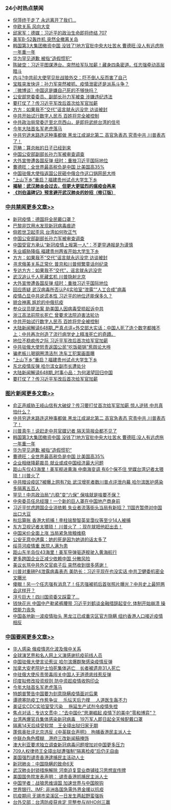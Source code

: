 <div class="catlist">
<h3>24小时热点禁闻</h3>
<ul>
<li><a href="https://github.com/fqnews/bnews/blob/master/yule/20200419/1315239.md">倪萍终于走了 永远离开了我们…</a></li>
<li><a href="https://github.com/fqnews/bnews/blob/master/cbnews/20200419/1315157.md">中欧关系 风向大变</a></li>
<li><a href="https://github.com/fqnews/bnews/blob/master/bannedvideo/20200419/1315207.md">邱家军：德媒：习近平的政治生命即将终结 707 </a></li>
<li><a href="https://github.com/fqnews/bnews/blob/master/worldnews/20200419/1315219.md">美军B-52轰炸机 突然全撤离关岛</a></li>
<li><a href="https://github.com/fqnews/bnews/blob/master/topimagenews/20200419/1315435.md">韩国第3大集团撤资中国 没钱了!地方官批中央大吐苦水 曹德旺:没人有远虑拖一年重一年</a></li>
<li><a href="https://github.com/fqnews/bnews/blob/master/topimagenews/20200419/1315236.md">华为罕见道歉 被指“造假惯犯”</a></li>
<li><a href="https://github.com/fqnews/bnews/blob/master/cbnews/20200419/1315138.md">陈破空：习近平图谋港台。突然给军队加薪！藏身四条密道。任志强牵动高层暗斗 </a></li>
<li><a href="https://github.com/fqnews/bnews/blob/master/cbnews/20200419/1315386.md">内斗?中共前大使罕见批战狼外交：吓不倒人反而害了自己</a></li>
<li><a href="https://github.com/fqnews/bnews/blob/master/bannedvideo/20200419/1315537.md">宝胜突发快评：孙力军突然被抓、疫情泄密还是派系斗争？</a></li>
<li><a href="https://github.com/fqnews/bnews/blob/master/ssgc/20200419/1315245.md">〖微博谈〗中国这是嫌自己死的不够快吗？</a></li>
<li><a href="https://github.com/fqnews/bnews/blob/master/baitai/20200419/1315541.md">公安部党委委员、副部长孙力军被查 涉嫌违纪违法</a></li>
<li><a href="https://github.com/fqnews/bnews/blob/master/cbnews/20200419/1315391.md">要打仗了？传习近平军改后首次给军官加薪</a></li>
<li><a href="https://github.com/fqnews/bnews/blob/master/cbnews/20200419/1315476.md">方方：如果我不“交代”谣言就永远没完 访谈被封</a></li>
<li><a href="https://github.com/fqnews/bnews/blob/master/cbnews/20200419/1315416.md">中共开始试行数字人民币 百姓将完全被控制</a></li>
<li><a href="https://github.com/fqnews/bnews/blob/master/baitai/20200419/1315324.md">中共政治局常委迁至北京西山，是即将武统台湾的信号</a></li>
<li><a href="https://github.com/fqnews/bnews/blob/master/headline/20200419/1315571.md">今年大陆首名军老虎落马</a></li>
<li><a href="https://github.com/fqnews/bnews/blob/master/topimagenews/20200419/1315567.md">中共穷途末路连这种事都做 黑龙江成湖北第二 高官急表态 究责中共 川普表态了！</a></li>
<li><a href="https://github.com/fqnews/bnews/blob/master/baitai/20200419/1315455.md">范畴&#65306;算总帐的日子已经到来</a></li>
<li><a href="https://github.com/fqnews/bnews/blob/master/cbnews/20200419/1315566.md">中国公安部副部长孙力军被审查调查</a></li>
<li><a href="https://github.com/fqnews/bnews/blob/master/cbnews/20200419/1315462.md">大外宣惨遭各国反弹 纽时：重挫习近平国际地位</a></li>
<li><a href="https://github.com/fqnews/bnews/blob/master/topimagenews/20200419/1315235.md">曹德旺：全世界最高税负是中国 比美国高35%</a></li>
<li><a href="https://github.com/fqnews/bnews/blob/master/cbnews/20200419/1315226.md">中国驻俄大使指返国公民砸中俄合作这口锅网民大哗</a></li>
<li><a href="https://github.com/fqnews/bnews/blob/master/cbnews/20200419/1315402.md">“上山下乡”重启？福建贵州试点大学生下乡</a></li>
<li><b><a href="https://github.com/fqnews/bnews/blob/master/comments/20200211/1275071.md" target="_blank">揭秘：武汉肺炎会过去，但更大更猛烈的瘟疫会再来</a></b></li>
<li><b><a href="https://github.com/fqnews/bnews/blob/master/comments/20200207/1272816.md" target="_blank">《刘伯温碑记》预言避开武汉肺炎的妙招（修订版）</a></b></li>
</ul>
</div>

<div class="catlist">
<h3><a href="https://github.com/fqnews/bnews/blob/master/cbnews/" target="_blank">中共禁闻</a><span><a href="https://github.com/fqnews/bnews/blob/master/cbnews/" target="_blank" rel="nofollow">更多文章>></a></span></h3>
<ul>
<li><a href="https://github.com/fqnews/bnews/blob/master/cbnews/20200420/1315664.md" target="_blank">新冠疫情：德国将全民戴口罩？</a></li>
<li><a href="https://github.com/fqnews/bnews/blob/master/cbnews/20200420/1315653.md" target="_blank">巴黎非饮用水发现新冠病毒痕迹</a></li>
<li><a href="https://github.com/fqnews/bnews/blob/master/cbnews/20200419/1315586.md" target="_blank">倘若世卫起歪风 台湾如何吹正气</a></li>
<li><a href="https://github.com/fqnews/bnews/blob/master/cbnews/20200419/1315566.md" target="_blank">中国公安部副部长孙力军被审查调查</a></li>
<li><a href="https://github.com/fqnews/bnews/blob/master/cbnews/20200419/1315548.md" target="_blank">中国受官方承认“新冠疫情上报第一人”：不更早通报是为谨慎</a></li>
<li><a href="https://github.com/fqnews/bnews/blob/master/cbnews/20200419/1315477.md" target="_blank">失业威胁降临 福建贵州两省开始大学生下乡</a></li>
<li><a href="https://github.com/fqnews/bnews/blob/master/cbnews/20200419/1315476.md" target="_blank">方方：如果我不“交代”谣言就永远没完 访谈被封</a></li>
<li><a href="https://github.com/fqnews/bnews/blob/master/cbnews/20200419/1315472.md" target="_blank">寻求俄美关系正常化 普京和川普频繁童话创纪录</a></li>
<li><a href="https://github.com/fqnews/bnews/blob/master/comments/20200419/1315441.md" target="_blank">专访方方：如果我不“交代”，谣言就永远没完</a></li>
<li><a href="https://github.com/fqnews/bnews/blob/master/cbnews/20200419/1315443.md" target="_blank">武汉追认千人死藏玄机 川普隐射北京</a></li>
<li><a href="https://github.com/fqnews/bnews/blob/master/cbnews/20200419/1315462.md" target="_blank">大外宣惨遭各国反弹 纽时：重挫习近平国际地位</a></li>
<li><a href="https://github.com/fqnews/bnews/blob/master/cbnews/20200419/1315457.md" target="_blank">回应质疑 武汉病毒所否认P4实验室“泄露”“人工合成”病毒</a></li>
<li><a href="https://github.com/fqnews/bnews/blob/master/cbnews/20200419/1315446.md" target="_blank">疫情凸显中共说谎本性 习近平的地位还能保多久？</a></li>
<li><a href="https://github.com/fqnews/bnews/blob/master/cbnews/20200419/1315445.md" target="_blank">貌合神离 尴尬的中俄抗疫</a></li>
<li><a href="https://github.com/fqnews/bnews/blob/master/cbnews/20200419/1315444.md" target="_blank">参众议员提法案 助美国人因病毒受损起诉中共</a></li>
<li><a href="https://github.com/fqnews/bnews/blob/master/cbnews/20200419/1315423.md" target="_blank">浙江高法前院长死亡 曾要求法院迫害法轮功</a></li>
<li><a href="https://github.com/fqnews/bnews/blob/master/cbnews/20200419/1315416.md" target="_blank">中共开始试行数字人民币 百姓将完全被控制</a></li>
<li><a href="https://github.com/fqnews/bnews/blob/master/cbnews/20200419/1315414.md" target="_blank">大陆新闻解读648期_严真点评+外交部大实话：中国人死了连个数字都摊不上；中共再次创造了流行病学史上精准死亡的奇蹟。</a></li>
<li><a href="https://github.com/fqnews/bnews/blob/master/cbnews/20200419/1315413.md" target="_blank">地位不稳疯传之际 习近平军改后首次给军官加薪</a></li>
<li><a href="https://github.com/fqnews/bnews/blob/master/cbnews/20200419/1315411.md" target="_blank">中共驻俄大使怒责返国公民“吃饭砸锅”惹舆论大哗</a></li>
<li><a href="https://github.com/fqnews/bnews/blob/master/cbnews/20200419/1315404.md" target="_blank">骗老板儿喝钢圈清洁剂 洗车工犯案画面曝</a></li>
<li><a href="https://github.com/fqnews/bnews/blob/master/cbnews/20200419/1315402.md" target="_blank">“上山下乡”重启？福建贵州试点大学生下乡</a></li>
<li><a href="https://github.com/fqnews/bnews/blob/master/cbnews/20200419/1315396.md" target="_blank">东北疫情反弹 哈尔滨女副市长遭处分</a></li>
<li><a href="https://github.com/fqnews/bnews/blob/master/cbnews/20200419/1315395.md" target="_blank">大陆新闻解读648期_时事小品：为何渴望回归中国</a></li>
<li><a href="https://github.com/fqnews/bnews/blob/master/cbnews/20200419/1315391.md" target="_blank">要打仗了？传习近平军改后首次给军官加薪</a></li>

</ul>
</div>
<div class="catlist">
<h3><a href="https://github.com/fqnews/bnews/blob/master/topimagenews/" target="_blank">图片新闻</a><span><a href="https://github.com/fqnews/bnews/blob/master/topimagenews/" target="_blank" rel="nofollow">更多文章>></a></span></h3>
<ul>
<li><a href="https://github.com/fqnews/bnews/blob/master/topimagenews/20200419/1315594.md" target="_blank">俞正声威胁王岐山信有大破绽？传习要打仗首次给军官加薪 惊人逆转 中共真怕什么？</a></li>
<li><a href="https://github.com/fqnews/bnews/blob/master/topimagenews/20200419/1315567.md" target="_blank">中共穷途末路连这种事都做 黑龙江成湖北第二 高官急表态 究责中共 川普表态了！</a></li>
<li><a href="https://github.com/fqnews/bnews/blob/master/topimagenews/20200419/1315550.md" target="_blank">川普真牛！说赶走中共官媒记者 隔天简报会都不见了</a></li>
<li><a href="https://github.com/fqnews/bnews/blob/master/topimagenews/20200419/1315435.md" target="_blank">韩国第3大集团撤资中国 没钱了!地方官批中央大吐苦水 曹德旺:没人有远虑拖一年重一年</a></li>
<li><a href="https://github.com/fqnews/bnews/blob/master/topimagenews/20200419/1315236.md" target="_blank">华为罕见道歉 被指“造假惯犯”</a></li>
<li><a href="https://github.com/fqnews/bnews/blob/master/topimagenews/20200419/1315235.md" target="_blank">曹德旺：全世界最高税负是中国 比美国高35%</a></li>
<li><a href="https://github.com/fqnews/bnews/blob/master/topimagenews/20200419/1315096.md" target="_blank">企业相继降薪裁员 就业或成中国经济最大问题</a></li>
<li><a href="https://github.com/fqnews/bnews/blob/master/topimagenews/20200418/1315027.md" target="_blank">距山东仅43海里！美军舰进黄海 中南海变调 有6个保不住 党媒台湾记者太猥琐！川普火了</a></li>
<li><a href="https://github.com/fqnews/bnews/blob/master/topimagenews/20200418/1314992.md" target="_blank">中共暗设疫区?被曝上网有7处 武汉增死者数川普点评泄内幕 哈尔滨医护感染多隔离五百人</a></li>
<li><a href="https://github.com/fqnews/bnews/blob/master/topimagenews/20200418/1314904.md" target="_blank">罕见！中共政治局“六稳”变“六保” 保啥就是啥要不保？</a></li>
<li><a href="https://github.com/fqnews/bnews/blob/master/topimagenews/20200418/1314876.md" target="_blank">中央委员任总经理！一个新的巨人罩在中国地产商身前</a></li>
<li><a href="https://github.com/fqnews/bnews/blob/master/topimagenews/20200418/1314875.md" target="_blank">习近平忧虑跨国企业消依赖 失业者流落街头当局有新招？ 11国齐暂停对中国出口大豆</a></li>
<li><a href="https://github.com/fqnews/bnews/blob/master/topimagenews/20200418/1314843.md" target="_blank">秋后算账 香港大抓捕！李柱铭黎智英吴霭仪等至少14人被捕</a></li>
<li><a href="https://github.com/fqnews/bnews/blob/master/topimagenews/20200418/1314837.md" target="_blank">东方卫视记者太猥琐！ 川普火了 ：现在就把他赶出去！</a></li>
<li><a href="https://github.com/fqnews/bnews/blob/master/topimagenews/20200418/1314831.md" target="_blank">中国米价全面上涨 当局紧急放粮维稳</a></li>
<li><a href="https://github.com/fqnews/bnews/blob/master/topimagenews/20200418/1314811.md" target="_blank">公安无意中透露：她的死是因为她讲的话太多了</a></li>
<li><a href="https://github.com/fqnews/bnews/blob/master/topimagenews/20200418/1314810.md" target="_blank">绥芬河疫情重 医院人满为患</a></li>
<li><a href="https://github.com/fqnews/bnews/blob/master/topimagenews/20200418/1314744.md" target="_blank">距山东半岛仅43海里！美军导弹驱逐舰驶入黄海航行</a></li>
<li><a href="https://github.com/fqnews/bnews/blob/master/topimagenews/20200418/1314563.md" target="_blank">更多跨国企业正减少依赖中国 分散风险</a></li>
<li><a href="https://github.com/fqnews/bnews/blob/master/topimagenews/20200417/1314462.md" target="_blank">美议长骂中共外交官疯子后 突然收到很多感谢！</a></li>
<li><a href="https://github.com/fqnews/bnews/blob/master/topimagenews/20200417/1314443.md" target="_blank">川普对重磅P4泄露病毒表态 美防长：习近平现在也没实话 中共卫健委机密全文曝光</a></li>
<li><a href="https://github.com/fqnews/bnews/blob/master/topimagenews/20200417/1314408.md" target="_blank">傻眼！另一个任志强有消息了！任志强被抓后首张照片曝光？中共史上最短两会这样开？</a></li>
<li><a href="https://github.com/fqnews/bnews/blob/master/topimagenews/20200417/1314329.md" target="_blank">浮亏巨大！四川国资委又踩雷了…</a></li>
<li><a href="https://github.com/fqnews/bnews/blob/master/topimagenews/20200417/1314313.md" target="_blank">钱快花光 中国中产勒紧裤腰带 习近平刘鹤谈金融措辞起变化 体制开始崩溃 操控能力丧失</a></li>
<li><a href="https://github.com/fqnews/bnews/blob/master/topimagenews/20200417/1314299.md" target="_blank">中国各地新一波疫情抬头 黑龙江已成重灾区官方隐瞒 纽约香港人口接近疫情相反</a></li>

</ul>
</div>
<div class="catlist">
<h3><a href="https://github.com/fqnews/bnews/blob/master/headline/" target="_blank">中国要闻</a><span><a href="https://github.com/fqnews/bnews/blob/master/headline/" target="_blank" rel="nofollow">更多文章>></a></span></h3>
<ul>
<li><a href="https://github.com/fqnews/bnews/blob/master/headline/20200420/1315621.md" target="_blank">华人感染 俄疫情恶化波及俄中关系</a></li>
<li><a href="https://github.com/fqnews/bnews/blob/master/headline/20200420/1315608.md" target="_blank">全球演艺界和名人网上义演感谢抗疫前线人员</a></li>
<li><a href="https://github.com/fqnews/bnews/blob/master/headline/20200420/1315595.md" target="_blank">中国驻俄大使言论惹议 哈尔滨爆群聚感染疫情反弹</a></li>
<li><a href="https://github.com/fqnews/bnews/blob/master/headline/20200419/1315577.md" target="_blank">加拿大安老院护士怕死集体逃亡　长者被遗弃31人死亡</a></li>
<li><a href="https://github.com/fqnews/bnews/blob/master/headline/20200419/1315575.md" target="_blank">中驻俄大使斥责带毒闯关中国人无道德底线惹反弹</a></li>
<li><a href="https://github.com/fqnews/bnews/blob/master/headline/20200419/1315572.md" target="_blank">印度拟修改投资规则 防中资趁疫情收购印企</a></li>
<li><a href="https://github.com/fqnews/bnews/blob/master/headline/20200419/1315571.md" target="_blank">今年大陆首名军老虎落马</a></li>
<li><a href="https://github.com/fqnews/bnews/blob/master/headline/20200419/1315570.md" target="_blank">特朗普警告中国要为刻意隐瞒疫情面对后果</a></li>
<li><a href="https://github.com/fqnews/bnews/blob/master/headline/20200419/1315569.md" target="_blank">谭德塞防疫工作惹争议　 乐坛天后力撑　 人道医生轰不力</a></li>
<li><a href="https://github.com/fqnews/bnews/blob/master/headline/20200419/1315568.md" target="_blank">美证实CDC实验室受污染　  拖延生产试剂令疫情失控</a></li>
<li><a href="https://github.com/fqnews/bnews/blob/master/headline/20200419/1315552.md" target="_blank">焦点对话：专访文贯中：“去中国化”思潮崛起 疫情下的美中&quot;零和博弈&quot;？</a></li>
<li><a href="https://github.com/fqnews/bnews/blob/master/headline/20200419/1315551.md" target="_blank">台湾再爆官兵集体感染新冠病毒　19万军人即日起全天候配戴口罩</a></li>
<li><a href="https://github.com/fqnews/bnews/blob/master/headline/20200419/1315535.md" target="_blank">隔离14天后续受软禁　王全璋出狱归家无期</a></li>
<li><a href="https://github.com/fqnews/bnews/blob/master/headline/20200419/1315534.md" target="_blank">蓬佩奥批评北京违反《中英联合声明》　拘捕香港民主派人士</a></li>
<li><a href="https://github.com/fqnews/bnews/blob/master/headline/20200419/1315533.md" target="_blank">中联办角色模糊　港府三改新闻稿掩饰</a></li>
<li><a href="https://github.com/fqnews/bnews/blob/master/headline/20200419/1315529.md" target="_blank">澳大利亚要求独立调查新冠病毒问题增加对中国更多压力</a></li>
<li><a href="https://github.com/fqnews/bnews/blob/master/headline/20200419/1315507.md" target="_blank">709人权律师王全璋出狱遭强制“隔离检疫”后仍无自由</a></li>
<li><a href="https://github.com/fqnews/bnews/blob/master/headline/20200419/1315399.md" target="_blank">美国强烈谴责香港逮捕民主活动人士</a></li>
<li><a href="https://github.com/fqnews/bnews/blob/master/headline/20200419/1315289.md" target="_blank">新冠肺炎：中国隐瞒的致命6天</a></li>
<li><a href="https://github.com/fqnews/bnews/blob/master/headline/20200419/1315265.md" target="_blank">武汉肺炎封锁措施解除 河南迫复营业商铺挂习思想宣传牌</a></li>
<li><a href="https://github.com/fqnews/bnews/blob/master/headline/20200419/1315172.md" target="_blank">美国国务院发表声明： 谴责香港抓捕民主派人士</a></li>
<li><a href="https://github.com/fqnews/bnews/blob/master/headline/20200419/1315128.md" target="_blank">中国学者：战狼思维误国 加速世界与中国脱钩</a></li>
<li><a href="https://github.com/fqnews/bnews/blob/master/headline/20200419/1315127.md" target="_blank">世界银行、IMF: 非洲各国急需外界金援以抗疫</a></li>
<li><a href="https://github.com/fqnews/bnews/blob/master/headline/20200419/1315126.md" target="_blank">抗疫期间 无锡市梁溪区一日发生两起野蛮强拆</a></li>
<li><a href="https://github.com/fqnews/bnews/blob/master/headline/20200419/1315125.md" target="_blank">台外交部：台湾防疫获肯定 完整参与WHO创三赢</a></li>

</ul>
</div>